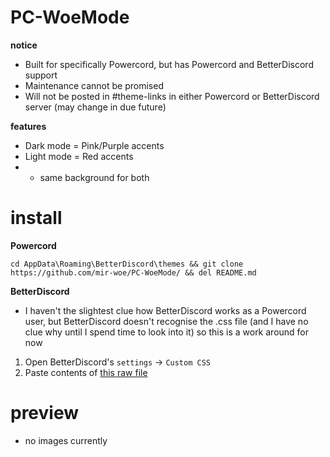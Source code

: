 # PC-WoeMode
<b> notice </b>
- Built for specifically Powercord, but has Powercord and BetterDiscord support
- Maintenance cannot be promised
- Will not be posted in #theme-links in either Powercord or BetterDiscord server (may change in due future)

<b> features </b>
- Dark mode = Pink/Purple accents
- Light mode = Red accents
- - same background for both

# install 
<b> Powercord </b>
```
cd AppData\Roaming\BetterDiscord\themes && git clone https://github.com/mir-woe/PC-WoeMode/ && del README.md
```
<b> BetterDiscord </b>
- I haven't the slightest clue how BetterDiscord works as a Powercord user, but BetterDiscord doesn't recognise the .css file (and I have no clue why until I spend time to look into it) so this is a work around for now
1) Open BetterDiscord's `settings` -> `Custom CSS`
2) Paste contents of <a href="https://raw.githubusercontent.com/mir-woe/PC-WoeMode/theme.css"> this raw file </a>

# preview
- no images currently
